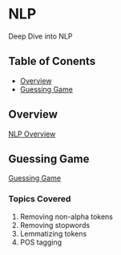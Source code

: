 # NLP
Deep Dive into NLP

## Table of Conents
- [Overview](#Overview)
- [Guessing Game](#Guessing-Game)

## Overview
[NLP Overview](Overview%20of%20NLP.pdf)

## Guessing Game
[Guessing Game](02-Guessing-Game)

### Topics Covered
1. Removing non-alpha tokens
2. Removing stopwords
3. Lemmatizing tokens
4. POS tagging
